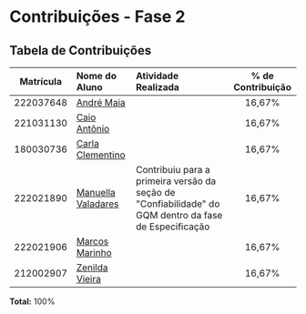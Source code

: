 # Contribuições - Fase 2

## Tabela de Contribuições

| Matrícula | Nome do Aluno                                          | Atividade Realizada                                        | % de Contribuição |
| :-------: | :----------------------------------------------------- | :--------------------------------------------------------- | :---------------: |
| 222037648 | [André Maia](http://github.com/andre-maia51)           |                      |      16,67%       |
| 221031130 | [Caio Antônio](https://github.com/Caio-Antonio)        |                        |      16,67%       |
| 180030736 | [Carla Clementino](https://github.com/ccarlaa)         |                           |      16,67%       |
| 222021890 | [Manuella Valadares](https://github.com/manuvaladares) | Contribuiu para a primeira versão da seção de "Confiabilidade" do GQM dentro da fase de Especificação |      16,67%       |
| 222021906 | [Marcos Marinho](https://github.com/devMarcosVM)       |     |      16,67%       |
| 212002907 | [Zenilda Vieira](https://github.com/ZenildaVieira)     |  |      16,67%       |

**Total:** 100%
